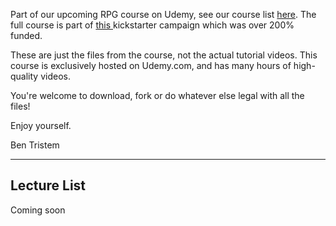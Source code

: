 Part of our upcoming RPG course on Udemy, see our course list [here](https://www.udemy.com/u/bentristem/). The full course is part of [this ](https://www.kickstarter.com/projects/bentristem/your-ideal-rpg-make-a-complete-role-playing-game-i) kickstarter campaign which was over 200% funded.

These are just the files from the course, not the actual tutorial videos. This course is exclusively hosted on Udemy.com, and has many hours of high-quality videos.

You're welcome to download, fork or do whatever else legal with all the files!

Enjoy yourself.

Ben Tristem

---

## Lecture List
Coming soon
